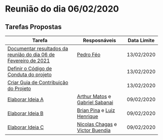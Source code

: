 # Reunião do dia 06/02/2020 

## Tarefas Propostas

|Tarefa|Resposnáveis|Data Limite|
|--|--|--|
|[Documentar resultados da reunião do dia 06 de Fevereiro de 2021](https://github.com/fga-eps-mds/EPS-2020-2-G2/issues/4)|[Pedro Féo](https://github.com/Phe0)|13/02/2020|
|[Definir o Código de Conduta do projeto](https://github.com/fga-eps-mds/EPS-2020-2-G2/issues/3)||13/02/2020|
|[Criar Guia de Contribuição do Projeto](https://github.com/fga-eps-mds/EPS-2020-2-G2/issues/2)||13/02/2020|
|[Elaborar Ideia A](https://github.com/fga-eps-mds/EPS-2020-2-G2/issues/1)|[Arthur Matos](https://github.com/Arthur-Matos) e [Gabriel Sabanai](https://github.com/Sabanai104)|09/02/2020|
|[Elaborar Ideia B](https://github.com/fga-eps-mds/EPS-2020-2-G2/issues/1)|[Brian Pina](https://github.com/DLBrianPina) e [Luiz Henrique](https://github.com/luiz-herique)|09/02/2020|
|[Elaborar Ideia C](https://github.com/fga-eps-mds/EPS-2020-2-G2/issues/1)|[Nicolas Chagas](https://github.com/nszchagas) e [Victor Buendia](https://github.com/Victor-Buendia)|09/02/2020|
